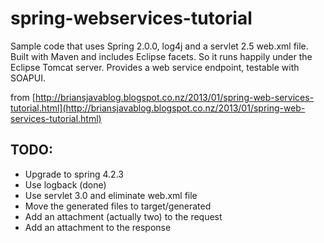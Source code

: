 spring-webservices-tutorial
==

Sample code that uses Spring 2.0.0, log4j and a servlet 2.5 web.xml file. Built with Maven and includes Eclipse facets.
So it runs happily under the Eclipse Tomcat server.
Provides a web service endpoint, testable with SOAPUI.

from [http://briansjavablog.blogspot.co.nz/2013/01/spring-web-services-tutorial.html](http://briansjavablog.blogspot.co.nz/2013/01/spring-web-services-tutorial.html)

TODO:
--

 * Upgrade to spring 4.2.3
 * Use logback (done)
 * Use servlet 3.0 and eliminate web.xml file
 * Move the generated files to target/generated
 * Add an attachment (actually two) to the request
 * Add an attachment to the response
  
